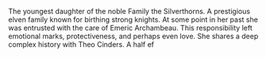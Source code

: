 The youngest daughter of the noble Family the Silverthorns. A prestigious elven family known for birthing strong knights. At some point in her past she was entrusted with the care of Emeric Archambeau. This responsibility left emotional marks, protectiveness, and perhaps even love. She shares a deep complex history with Theo Cinders. A half ef